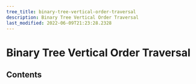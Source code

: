 ```yaml
---
tree_title: binary-tree-vertical-order-traversal
description: Binary Tree Vertical Order Traversal
last_modified: 2022-06-09T21:23:28.2328
---
```


# Binary Tree Vertical Order Traversal

## Contents
